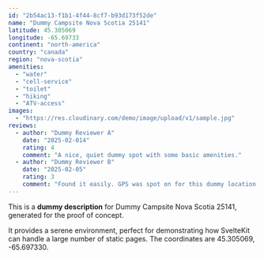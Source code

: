 ```yaml
---
id: "2b54ac13-f1b1-4f44-8cf7-b93d173f52de"
name: "Dummy Campsite Nova Scotia 25141"
latitude: 45.305069
longitude: -65.69733
continent: "north-america"
country: "canada"
region: "nova-scotia"
amenities:
  - "water"
  - "cell-service"
  - "toilet"
  - "hiking"
  - "ATV-access"
images:
  - "https://res.cloudinary.com/demo/image/upload/v1/sample.jpg"
reviews:
  - author: "Dummy Reviewer A"
    date: "2025-02-014"
    rating: 4
    comment: "A nice, quiet dummy spot with some basic amenities."
  - author: "Dummy Reviewer B"
    date: "2025-02-05"
    rating: 3
    comment: "Found it easily. GPS was spot on for this dummy location."
---
```


This is a **dummy description** for Dummy Campsite Nova Scotia 25141, generated for the proof of concept.

It provides a serene environment, perfect for demonstrating how SvelteKit can handle a large number of static pages. The coordinates are 45.305069, -65.697330.
